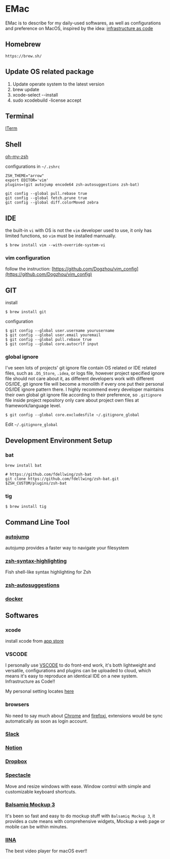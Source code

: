 # EMac
EMac is to describe for my daily-used softwares, as well as configurations and preference on MacOS, inspired by the idea: [infrastructure as code](https://en.wikipedia.org/wiki/Infrastructure_as_Code)

## Homebrew
```
https://brew.sh/
```

## Update OS related package
1. Update operate system to the latest version
2. brew update
3. xcode-select --install
4. sudo xcodebuild -license accept

## Terminal
[ITerm](https://www.iterm2.com/)

## Shell
[oh-my-zsh](https://github.com/robbyrussell/oh-my-zsh)

configurations in `~/.zshrc`
```
ZSH_THEME="arrow"
export EDITOR='vim'
plugins=(git autojump encode64 zsh-autosuggestions zsh-bat)

git config --global pull.rebase true
git config --global fetch.prune true
git config --global diff.colorMoved zebra
```

## IDE
the built-in `vi` with OS is not the `vim` developer used to use, it only has limited functions, so `vim` must be installed mannually.
```shell
$ brew install vim --with-override-system-vi
```
### vim configuration
follow the instruction: [https://github.com/Dogzhou/vim_config](https://github.com/Dogzhou/vim_config)

## GIT
install
```shell
$ brew install git
```
configuration
```shell
$ git config --global user.username yourusername
$ git config --global user.email youremail
$ git config --global pull.rebase true
$ git config --global core.autocrlf input
```
### global ignore
I've seen lots of projects' git ignore file contain OS related or IDE related files, such as `.DS_Store`, `.idea`, or logs file, however project specified ignore file should not care about it, as different developers work with different OS/IDE, git ignore file will become a monolith if every one put their personal OS/IDE ignore pattern there.
I highly recommend every developer maintains their own global git ignore file according to their preference, so `.gitignore` file inside project repository only care about project own files at framework/language level.

```
$ git config --global core.excludesfile ~/.gitignore_global
```

Edit `~/.gitignore_global`

## Development Environment Setup

### bat
```
brew install bat

# https://github.com/fdellwing/zsh-bat
git clone https://github.com/fdellwing/zsh-bat.git $ZSH_CUSTOM/plugins/zsh-bat
```

### tig
```
$ brew install tig
```

## Command Line Tool

### [autojump](https://github.com/wting/autojump)
autojump provides a faster way to navigate your filesystem

### [zsh-syntax-highlighting](https://github.com/zsh-users/zsh-syntax-highlighting/blob/master/INSTALL.md)
Fish shell-like syntax highlighting for Zsh

### [zsh-autosuggestions](https://github.com/zsh-users/zsh-autosuggestions)

### [docker](https://www.docker.com/)

## Softwares
### xcode
install xcode from [app store](https://developer.apple.com/xcode/)

### VSCODE
I personally use [VSCODE](https://code.visualstudio.com/) to do front-end work, it's both lightweight and versatile, configurations and plugins can be uploaded to cloud, which means it's easy to reproduce an identical IDE on a new system. Infrastructure as Code!!

My personal setting locates [here](https://gist.github.com/Dogzhou/70091ca501d339f4cb2c9ea1bcdb585b)

### browsers
No need to say much about [Chrome](https://www.google.com/chrome/) and [firefoxj](https://www.mozilla.org/en-US/firefox/new/), extensions would be sync automatically as soon as login account.

### [Slack](https://slack.com/)

### [Notion](https://www.notion.com/deskto)

### [Dropbox](https://www.dropbox.com)

### [Spectacle](https://www.spectacleapp.com/)
Move and resize windows with ease. Window control with simple and customizable keyboard shortcuts.

### [Balsamiq Mockup 3](https://balsamiq.com/download/)
It's been so fast and easy to do mockup stuff with `Balsamiq Mockup 3`, it provides a cute means with comprehensive widgets, Mockup a web page or mobile can be within minutes.

### [IINA](https://lhc70000.github.io/iina/)
The best video player for macOS ever!!
